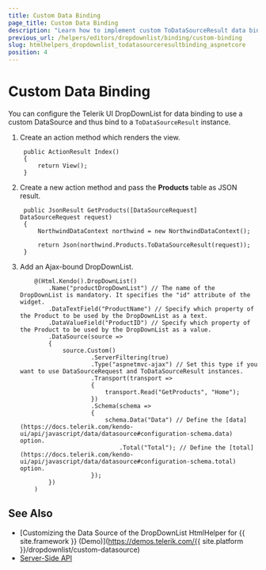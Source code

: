 ```yaml
---
title: Custom Data Binding
page_title: Custom Data Binding
description: "Learn how to implement custom ToDataSourceResult data binding in the Telerik UI DropDownList component for {{ site.framework }}."
previous_url: /helpers/editors/dropdownlist/binding/custom-binding
slug: htmlhelpers_dropdownlist_todatasourceresultbinding_aspnetcore
position: 4
---
```


# Custom Data Binding

You can configure the Telerik UI DropDownList for data binding to use a custom DataSource and thus bind to a `ToDataSourceResult` instance.

1. Create an action method which renders the view.

        public ActionResult Index()
        {
            return View();
        }

1. Create a new action method and pass the **Products** table as JSON result.

        public JsonResult GetProducts([DataSourceRequest] DataSourceRequest request)
        {
            NorthwindDataContext northwind = new NorthwindDataContext();

            return Json(northwind.Products.ToDataSourceResult(request));
        }

1. Add an Ajax-bound DropDownList.

    ```HtmlHelper
        @(Html.Kendo().DropDownList()
            .Name("productDropDownList") // The name of the DropDownList is mandatory. It specifies the "id" attribute of the widget.
            .DataTextField("ProductName") // Specify which property of the Product to be used by the DropDownList as a text.
            .DataValueField("ProductID") // Specify which property of the Product to be used by the DropDownList as a value.
            .DataSource(source =>
            {
                source.Custom()
                        .ServerFiltering(true)
                        .Type("aspnetmvc-ajax") // Set this type if you want to use DataSourceRequest and ToDataSourceResult instances.
                        .Transport(transport =>
                        {
                            transport.Read("GetProducts", "Home");
                        })
                        .Schema(schema =>
                        {
                            schema.Data("Data") // Define the [data](https://docs.telerik.com/kendo-ui/api/javascript/data/datasource#configuration-schema.data) option.
                                .Total("Total"); // Define the [total](https://docs.telerik.com/kendo-ui/api/javascript/data/datasource#configuration-schema.total) option.
                        });
            })
        )
    ```
    
## See Also

* [Customizing the Data Source of the DropDownList HtmlHelper for {{ site.framework }} (Demo)](https://demos.telerik.com/{{ site.platform }}/dropdownlist/custom-datasource)
* [Server-Side API](/api/dropdownlist)
